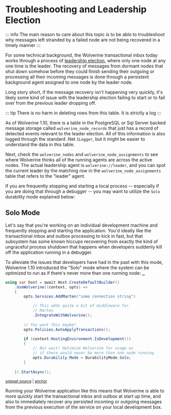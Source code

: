 # Troubleshooting and Leadership Election

::: info
The main reason to care about this topic is to be able to troubleshoot why messages left stranded by a failed node
are not being recovered in a timely manner
:::

For some technical background, the Wolverine transactional inbox today works through a process of [leadership election](https://en.wikipedia.org/wiki/Leader_election), where only one node 
at any one time is the leader. The recovery of messages from dormant nodes that shut down somehow before they could
finish sending their outgoing or processing all their incoming messages is done through a persistent background agent
assigned to one node by the leader node. 

Long story short, if the message recovery isn't happening very quickly, it's likely some kind of issue with the leadership
election failing to start or to fail over from the previous leader dropping off. 

::: tip
There is no harm in deleting rows from this table. It is strictly a log
:::

As of Wolverine 1.10, there is a table in the PostgreSQL or Sql Server backed message storage called `wolverine_node_records`
that just has a record of detected events relevant to the leader election. All of this information is also logged
through the standard .Net `ILogger`, but it might be easier to understand the data in this table. 

Next, check the `wolverine_nodes` and `wolverine_node_assignments` to see where Wolverine thinks all of the running
agents are across the active nodes. The actual leadership agent is `wolverine://leader`, and you can spot the current
leader by the matching row in the `wolverine_node_assignments` table that refers to the "leader" agent. 

If you are frequently stopping and starting a local process -- especially if you are doing that through a debugger -- you
may want to utilize the `Solo` durability mode explained below:


## Solo Mode

Let's say that you're working on an individual development machine and frequently stopping and starting the application.
You'd ideally like the transactional inbox and outbox processing to kick in fast, but that subsystem has some known hiccups
recovering from exactly the kind of ungraceful process shutdown that happens when developers suddenly kill off the application
running in a debugger. 

To alleviate the issues that developers have had in the past with this mode, Wolverine 1.10 introduced the "Solo" mode
where the system can be optimized to run as if there's never more than one running node:
[..](..%2F..)
<!-- snippet: sample_configuring_the_solo_mode -->
<a id='snippet-sample_configuring_the_solo_mode'></a>
```cs
using var host = await Host.CreateDefaultBuilder()
    .UseWolverine((context, opts) =>
    {
        opts.Services.AddMarten("some connection string")

            // This adds quite a bit of middleware for 
            // Marten
            .IntegrateWithWolverine();
        
        // You want this maybe!
        opts.Policies.AutoApplyTransactions();

        if (context.HostingEnvironment.IsDevelopment())
        {
            // But wait! Optimize Wolverine for usage as 
            // if there would never be more than one node running
            opts.Durability.Mode = DurabilityMode.Solo;
        }
        
    }).StartAsync();
```
<sup><a href='https://github.com/JasperFx/wolverine/blob/main/src/Samples/DocumentationSamples/DurabilityModes.cs#L65-L89' title='Snippet source file'>snippet source</a> | <a href='#snippet-sample_configuring_the_solo_mode' title='Start of snippet'>anchor</a></sup>
<!-- endSnippet -->

Running your Wolverine application like this means that Wolverine is able to more quickly start the transactional inbox
and outbox at start up time, and also to immediately recover any persisted incoming or outgoing messages from the previous
execution of the service on your local development box.
